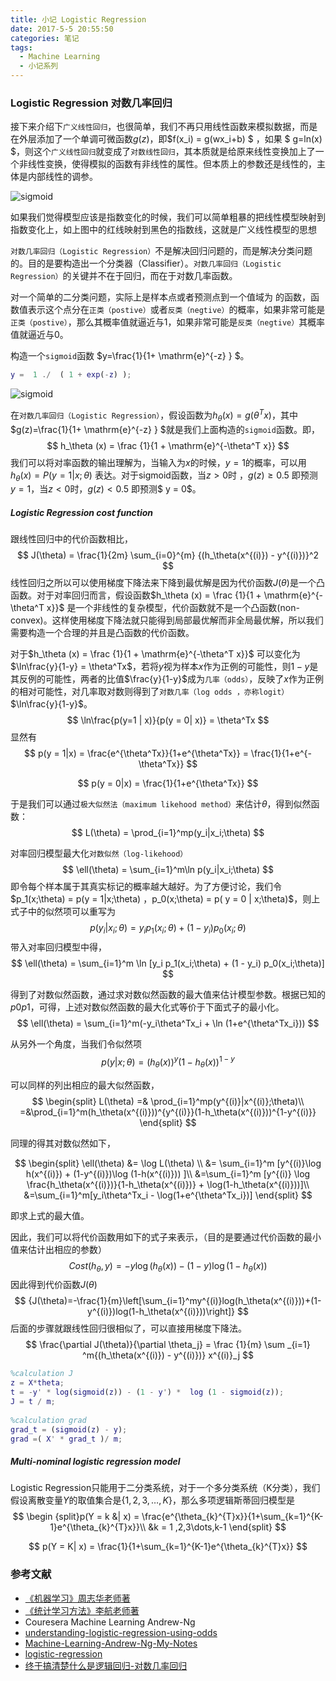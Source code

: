 ```yaml
---
title: 小记 Logistic Regression
date: 2017-5-5 20:55:50
categories: 笔记
tags:
  - Machine Learning
  - 小记系列
---
```


### Logistic Regression 对数几率回归

接下来介绍下`广义线性回归`，也很简单，我们不再只用线性函数来模拟数据，而是在外层添加了一个单调可微函数$g(z)$，即$f(x_i) = g(wx_i+b) $ ，如果 $ g=ln(x) $，则这个`广义线性回归`就变成了`对数线性回归`，其本质就是给原来线性变换加上了一个非线性变换，使得模拟的函数有非线性的属性。但本质上的参数还是线性的，主体是内部线性的调参。

<!--more-->

![sigmoid](sigmoid.png)

如果我们觉得模型应该是指数变化的时候，我们可以简单粗暴的把线性模型映射到指数变化上，如上图中的红线映射到黑色的指数线，这就是广义线性模型的思想

``对数几率回归（Logistic Regression）``不是解决回归问题的，而是解决分类问题的。目的是要构造出一个分类器（Classifier）。`对数几率回归（Logistic Regression）`的关键并不在于回归，而在于对数几率函数。

对一个简单的二分类问题，实际上是样本点或者预测点到一个值域为 的函数，函数值表示这个点分在`正类（postive）`或者`反类（negtive）`的概率，如果非常可能是`正类（postive）`，那么其概率值就逼近与1，如果非常可能是`反类（negtive）`其概率值就逼近与0。

构造一个`sigmoid`函数 $y=\frac{1}{1+ \mathrm{e}^{-z} } $。

```matlab
y =  1 ./  ( 1 + exp(-z) );
```

![sigmoid](sigmoid2.png)

在`对数几率回归（Logistic Regression）`，假设函数为$h_\theta (x) = g (\theta^T x)$，其中$g(z)=\frac{1}{1+ \mathrm{e}^{-z} } $就是我们上面构造的`sigmoid`函数。即，
$$
h_\theta (x) = \frac {1}{1 + \mathrm{e}^{-\theta^T x}}
$$
我们可以将对率函数的输出理解为，当输入为$x$的时候，$y=1$的概率，可以用$h_\theta(x) = P(y = 1 | x;\theta)$ 表达。对于sigmoid函数，当$z > 0$时 ，$g(z) \geq 0.5$ 即预测 $y = 1$，当$z < 0$时，$g(z) < 0.5$ 即预测$ y = 0$。



##### Logistic Regression cost function

跟线性回归中的代价函数相比，
$$
J(\theta) = \frac{1}{2m}  \sum_{i=0}^{m} {(h_\theta(x^{(i)}) - y^{(i)})}^2
$$
线性回归之所以可以使用梯度下降法来下降到最优解是因为代价函数$J(\theta)$是一个凸函数。对于对率回归而言，假设函数$h_\theta (x) = \frac {1}{1 + \mathrm{e}^{-\theta^T x}}$ 是一个非线性的复杂模型，代价函数就不是一个凸函数(non-convex)。这样使用梯度下降法就只能得到局部最优解而非全局最优解，所以我们需要构造一个合理的并且是凸函数的代价函数。

对于$h_\theta (x) = \frac {1}{1 + \mathrm{e}^{-\theta^T x}}$ 可以变化为$\ln\frac{y}{1-y} = \theta^Tx$，若将$y$视为样本$x$作为正例的可能性，则$1-y$是其反例的可能性，两者的比值$\frac{y}{1-y}$成为`几率（odds）`，反映了$x$作为正例的相对可能性，对几率取对数则得到了`对数几率（log odds ，亦称logit）`$\ln\frac{y}{1-y}$。
$$
\ln\frac{p(y=1 | x)}{p(y = 0| x)} = \theta^Tx
$$
显然有
$$
p(y = 1|x) = \frac{e^{\theta^Tx}}{1+e^{\theta^Tx}} = \frac{1}{1+e^{-\theta^Tx}}
$$

$$
p(y = 0|x) = \frac{1}{1+e^{\theta^Tx}}
$$

于是我们可以通过`极大似然法（maximum likehood method）`来估计$\theta$，得到似然函数：
$$
L(\theta) = \prod_{i=1}^mp(y_i|x_i;\theta)
$$


对率回归模型最大化`对数似然（log-likehood）`
$$
\ell(\theta) = \sum_{i=1}^m\ln p(y_i|x_i;\theta)
$$
即令每个样本属于其真实标记的概率越大越好。为了方便讨论，我们令$p_1(x;\theta) = p(y = 1|x;\theta) $，$p_0(x;\theta) = p( y = 0 | x;\theta)$，则上式子中的似然项可以重写为
$$
p(y_i|x_i;\theta) = y_ip_1(x_i;\theta) + (1 - y_i)p_0(x_i;\theta)
$$
带入对率回归模型中得，
$$
\ell(\theta) = \sum_{i=1}^m \ln [y_i p_1(x_i;\theta) + (1 - y_i) p_0(x_i;\theta)]
$$

得到了对数似然函数，通过求对数似然函数的最大值来估计模型参数。根据已知的$p0$$p1$，可得，上述对数似然函数的最大化式等价于下面式子的最小化。
$$
\ell(\theta) = \sum_{i=1}^m(-y_i\theta^Tx_i + \ln (1+e^{\theta^Tx_i}))
$$

从另外一个角度，当我们令似然项
$$
p(y|x;\theta) = (h_\theta(x))^y(1-h_\theta(x))^{1-y}
$$

可以同样的列出相应的最大似然函数，
$$
\begin{split}
L(\theta) =& \prod_{i=1}^mp(y^{(i)}|x^{(i)};\theta)\\
=&\prod_{i=1}^m(h_\theta(x^{(i)}))^{y^{(i)}}(1-h_\theta(x^{(i)}))^{1-y^{(i)}}
\end{split}
$$

同理的得其对数似然如下，

$$
\begin{split} 
\ell(\theta) &= \log L(\theta) \\
&= \sum_{i=1}^m [y^{(i)}\log h(x^{(i)}) + (1-y^{(i)})\log (1-h(x^{(i)})) ]\\
&=\sum_{i=1}^m [y^{(i)} \log \frac{h_\theta(x^{(i)})}{1-h_\theta(x^{(i)})} + \log(1-h_\theta(x^{(i)}))]\\
&=\sum_{i=1}^m[y_i\theta^Tx_i - \log(1+e^{\theta^Tx_i})]
\end{split}
$$

即求上式的最大值。




因此，我们可以将代价函数用如下的式子来表示，（目的是要通过代价函数的最小值来估计出相应的参数）
$$
Cost(h_\theta,y) = -y\log(h_\theta(x)) - (1-y) \log(1-h_\theta(x))
$$
因此得到代价函数$J(\theta)$
$$
{J(\theta)=-\frac{1}{m}\left[\sum_{i=1}^my^{(i)}log(h_\theta(x^{(i)}))+(1-y^{(i)})log(1-h_\theta(x^{(i)}))\right]}
$$
后面的步骤就跟线性回归很相似了，可以直接用梯度下降法。
$$
\frac{\partial J(\theta)}{\partial \theta_j} = \frac {1}{m} \sum _{i=1} ^m{(h_\theta(x^{(i)}) - y^{(i)})} x^{(i)}_j
$$

```matlab
%calculation J
z = X*theta;
t = -y' * log(sigmoid(z)) - (1 - y') *  log (1 - sigmoid(z));
J = t / m;
 
%calculation grad
grad_t = (sigmoid(z) - y);
grad =( X' * grad_t )/ m;
```

##### Multi-nominal logistic regression model

Logistic Regression只能用于二分类系统，对于一个多分类系统（K分类），我们假设离散变量$Y$的取值集合是{${1,2,3,\dots,K}$}，那么多项逻辑斯蒂回归模型是
$$
\begin {split}p(Y = k &| x) = \frac{e^{\theta_{k}^{T}x}}{1+\sum_{k=1}^{K-1}e^{\theta_{k}^{T}x}}\\
&k = 1 ,2,3\dots,k-1
\end{split}
$$

$$
p(Y = K| x) = \frac{1}{1+\sum_{k=1}^{K-1}e^{\theta_{k}^{T}x}}
$$



### 参考文献

* [《机器学习》周志华老师著](https://www.amazon.cn/%E5%9B%BE%E4%B9%A6/dp/B01ARKEV1G/ref=sr_1_1?ie=UTF8&qid=1504962294&sr=8-1&keywords=%E6%9C%BA%E5%99%A8%E5%AD%A6%E4%B9%A0)
* [《统计学习方法》李航老师著](https://www.amazon.cn/%E7%BB%9F%E8%AE%A1%E5%AD%A6%E4%B9%A0%E6%96%B9%E6%B3%95-%E6%9D%8E%E8%88%AA/dp/B007TSFMTA/ref=sr_1_1?s=books&ie=UTF8&qid=1504962309&sr=1-1&keywords=%E7%BB%9F%E8%AE%A1%E5%AD%A6%E4%B9%A0%E6%96%B9%E6%B3%95)
* Couresera Machine Learning Andrew-Ng 
* [understanding-logistic-regression-using-odds](http://vividfree.github.io/%E6%9C%BA%E5%99%A8%E5%AD%A6%E4%B9%A0/2015/12/13/understanding-logistic-regression-using-odds)
* [Machine-Learning-Andrew-Ng-My-Notes](http://daniellaah.github.io/2016/Machine-Learning-Andrew-Ng-My-Notes-Week-1-Linear-Regression-with-One-Variable.html)
* [logistic-regression](http://beader.me/2014/05/03/logistic-regression/)
* [终于搞清楚什么是逻辑回归-对数几率回归](http://nooverfit.com/wp/8-%E7%BB%88%E4%BA%8E%E6%90%9E%E6%B8%85%E6%A5%9A%E4%BB%80%E4%B9%88%E6%98%AF%E9%80%BB%E8%BE%91%E5%9B%9E%E5%BD%92-%E5%AF%B9%E6%95%B0%E5%87%A0%E7%8E%87%E5%9B%9E%E5%BD%92-logistic-regression/)

